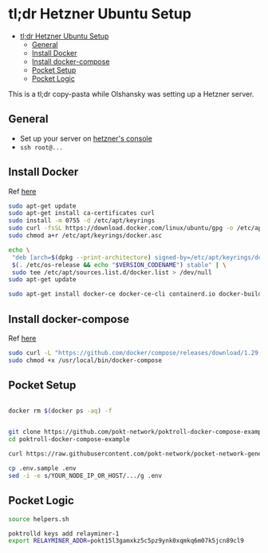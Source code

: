 # tl;dr Hetzner Ubuntu Setup

- [tl;dr Hetzner Ubuntu Setup](#tldr-hetzner-ubuntu-setup)
  - [General](#general)
  - [Install Docker](#install-docker)
  - [Install docker-compose](#install-docker-compose)
  - [Pocket Setup](#pocket-setup)
  - [Pocket Logic](#pocket-logic)

This is a tl;dr copy-pasta while Olshansky was setting up a Hetzner server.

## General

- Set up your server on [hetzner's console](https://console.hetzner.cloud/projects/)
- `ssh root@...`

## Install Docker

Ref [here](https://docs.docker.com/engine/install/ubuntu/)

```bash
sudo apt-get update
sudo apt-get install ca-certificates curl
sudo install -m 0755 -d /etc/apt/keyrings
sudo curl -fsSL https://download.docker.com/linux/ubuntu/gpg -o /etc/apt/keyrings/docker.asc
sudo chmod a+r /etc/apt/keyrings/docker.asc

echo \
 "deb [arch=$(dpkg --print-architecture) signed-by=/etc/apt/keyrings/docker.asc] https://download.docker.com/linux/ubuntu \
 $(. /etc/os-release && echo "$VERSION_CODENAME") stable" | \
 sudo tee /etc/apt/sources.list.d/docker.list > /dev/null
sudo apt-get update

sudo apt-get install docker-ce docker-ce-cli containerd.io docker-buildx-plugin docker-compose-plugin
```

## Install docker-compose

Ref [here](https://www.digitalocean.com/community/tutorials/how-to-install-and-use-docker-compose-on-ubuntu-20-04)

```bash
sudo curl -L "https://github.com/docker/compose/releases/download/1.29.2/docker-compose-$(uname -s)-$(uname -m)" -o /usr/local/bin/docker-compose
sudo chmod +x /usr/local/bin/docker-compose
```

## Pocket Setup

```bash

docker rm $(docker ps -aq) -f


git clone https://github.com/pokt-network/poktroll-docker-compose-example.git
cd poktroll-docker-compose-example

curl https://raw.githubusercontent.com/pokt-network/pocket-network-genesis/master/poktrolld/testnet-validated.json > poktrolld-data/config/genesis.json

cp .env.sample .env
sed -i -e s/YOUR_NODE_IP_OR_HOST/.../g .env
```

## Pocket Logic

```bash
source helpers.sh

poktrolld keys add relayminer-1
export RELAYMINER_ADDR=pokt15l3gamxkz5c5pz9ynk0xqmkq6m07k5jcn89cl9

```
